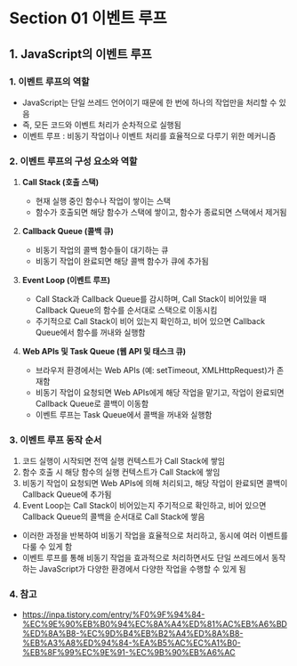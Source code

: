 # Section 01 이벤트 루프

## 1. JavaScript의 이벤트 루프

### 1. 이벤트 루프의 역할

-   JavaScript는 단일 쓰레드 언어이기 때문에 한 번에 하나의 작업만을 처리할 수 있음
-   즉, 모든 코드와 이벤트 처리가 순차적으로 실행됨
-   이벤트 루프 : 비동기 작업이나 이벤트 처리를 효율적으로 다루기 위한 메커니즘

### 2. 이벤트 루프의 구성 요소와 역할

1.  **Call Stack (호출 스택)**

    -   현재 실행 중인 함수나 작업이 쌓이는 스택
    -   함수가 호출되면 해당 함수가 스택에 쌓이고, 함수가 종료되면 스택에서 제거됨

2.  **Callback Queue (콜백 큐)**

    -   비동기 작업의 콜백 함수들이 대기하는 큐
    -   비동기 작업이 완료되면 해당 콜백 함수가 큐에 추가됨

3.  **Event Loop (이벤트 루프)**

    -   Call Stack과 Callback Queue를 감시하며, Call Stack이 비어있을 때 Callback Queue의 함수를 순서대로 스택으로 이동시킴
    -   주기적으로 Call Stack이 비어 있는지 확인하고, 비어 있으면 Callback Queue에서 함수를 꺼내와 실행함

4.  **Web APIs 및 Task Queue (웹 API 및 태스크 큐)**

    -   브라우저 환경에서는 Web APIs (예: setTimeout, XMLHttpRequest)가 존재함
    -   비동기 작업이 요청되면 Web APIs에게 해당 작업을 맡기고, 작업이 완료되면 Callback Queue로 콜백이 이동함
    -   이벤트 루프는 Task Queue에서 콜백을 꺼내와 실행함

### 3. 이벤트 루프 동작 순서

1. 코드 실행이 시작되면 전역 실행 컨텍스트가 Call Stack에 쌓임
2. 함수 호출 시 해당 함수의 실행 컨텍스트가 Call Stack에 쌓임
3. 비동기 작업이 요청되면 Web APIs에 의해 처리되고, 해당 작업이 완료되면 콜백이 Callback Queue에 추가됨
4. Event Loop는 Call Stack이 비어있는지 주기적으로 확인하고, 비어 있으면 Callback Queue의 콜백을 순서대로 Call Stack에 쌓음

-   이러한 과정을 반복하여 비동기 작업을 효율적으로 처리하고, 동시에 여러 이벤트를 다룰 수 있게 함
-   이벤트 루프를 통해 비동기 작업을 효과적으로 처리하면서도 단일 쓰레드에서 동작하는 JavaScript가 다양한 환경에서 다양한 작업을 수행할 수 있게 됨

### 4. 참고

-   https://inpa.tistory.com/entry/%F0%9F%94%84-%EC%9E%90%EB%B0%94%EC%8A%A4%ED%81%AC%EB%A6%BD%ED%8A%B8-%EC%9D%B4%EB%B2%A4%ED%8A%B8-%EB%A3%A8%ED%94%84-%EA%B5%AC%EC%A1%B0-%EB%8F%99%EC%9E%91-%EC%9B%90%EB%A6%AC
